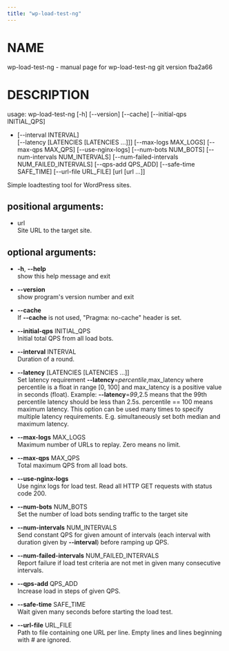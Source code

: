 ```yaml
---
title: "wp-load-test-ng"
---
```



# NAME

wp-load-test-ng - manual page for wp-load-test-ng git version fba2a66

# DESCRIPTION

usage: wp-load-test-ng \[-h\] \[--version\] \[--cache\] \[--initial-qps
INITIAL\_QPS\]

  - \[--interval INTERVAL\]  
    \[--latency \[LATENCIES \[LATENCIES ...\]\]\] \[--max-logs
    MAX\_LOGS\] \[--max-qps MAX\_QPS\] \[--use-nginx-logs\] \[--num-bots
    NUM\_BOTS\] \[--num-intervals NUM\_INTERVALS\]
    \[--num-failed-intervals NUM\_FAILED\_INTERVALS\] \[--qps-add
    QPS\_ADD\] \[--safe-time SAFE\_TIME\] \[--url-file URL\_FILE\] \[url
    \[url ...\]\]

Simple loadtesting tool for WordPress sites.

## positional arguments:

  - url  
    Site URL to the target site.

## optional arguments:

  - **-h**, **--help**  
    show this help message and exit

  - **--version**  
    show program's version number and exit

  - **--cache**  
    If **--cache** is not used, "Pragma: no-cache" header is set.

  - **--initial-qps** INITIAL\_QPS  
    Initial total QPS from all load bots.

  - **--interval** INTERVAL  
    Duration of a round.

  - **--latency** \[LATENCIES \[LATENCIES ...\]\]  
    Set latency requirement **--latency**=*percentile*,max\_latency
    where percentile is a float in range \[0, 100\] and max\_latency is
    a positive value in seconds (float). Example: **--latency**=*99*,2.5
    means that the 99th percentile latency should be less than 2.5s.
    percentile == 100 means maximum latency. This option can be used
    many times to specify multiple latency requirements. E.g.
    simultaneously set both median and maximum latency.

  - **--max-logs** MAX\_LOGS  
    Maximum number of URLs to replay. Zero means no limit.

  - **--max-qps** MAX\_QPS  
    Total maximum QPS from all load bots.

  - **--use-nginx-logs**  
    Use nginx logs for load test. Read all HTTP GET requests with status
    code 200.

  - **--num-bots** NUM\_BOTS  
    Set the number of load bots sending traffic to the target site

  - **--num-intervals** NUM\_INTERVALS  
    Send constant QPS for given amount of intervals (each interval with
    duration given by **--interval**) before ramping up QPS.

  - **--num-failed-intervals** NUM\_FAILED\_INTERVALS  
    Report failure if load test criteria are not met in given many
    consecutive intervals.

  - **--qps-add** QPS\_ADD  
    Increase load in steps of given QPS.

  - **--safe-time** SAFE\_TIME  
    Wait given many seconds before starting the load test.

  - **--url-file** URL\_FILE  
    Path to file containing one URL per line. Empty lines and lines
    beginning with \# are ignored.

